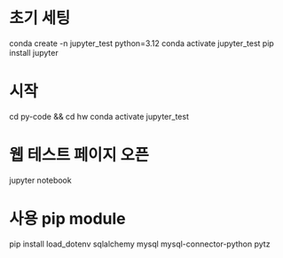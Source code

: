 # 초기 세팅
conda create -n jupyter_test python=3.12
conda activate jupyter_test
pip install jupyter

# 시작
cd py-code && cd hw
conda activate jupyter_test

# 웹 테스트 페이지 오픈
jupyter notebook

# 사용 pip module
pip install load_dotenv sqlalchemy mysql mysql-connector-python pytz